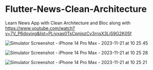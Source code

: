 # Flutter-News-Clean-Architecture

Learn News App with Clean Architecture and Bloc along with https://www.youtube.com/watch?v=7V_P6dovixg&list=PLjyxas0TsCpnjpzCv3rnsX3LjS9G2K05f

![Simulator Screenshot - iPhone 14 Pro Max - 2023-11-21 at 10 25 45](https://github.com/sokunsamnang/Flutter-News-Clean-Architecture/assets/46617484/3b042221-d201-459a-979d-c5ba4669fb55)

![Simulator Screenshot - iPhone 14 Pro Max - 2023-11-21 at 10 25 28](https://github.com/sokunsamnang/Flutter-News-Clean-Architecture/assets/46617484/123c375d-f723-429d-850c-9c9c18f67e9b)

![Simulator Screenshot - iPhone 14 Pro Max - 2023-11-21 at 10 25 21](https://github.com/sokunsamnang/Flutter-News-Clean-Architecture/assets/46617484/7fdfb168-963e-4b80-94b5-04e070a7b2fe)

